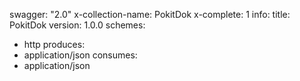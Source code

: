 swagger: "2.0"
x-collection-name: PokitDok
x-complete: 1
info:
  title: PokitDok
  version: 1.0.0
schemes:
- http
produces:
- application/json
consumes:
- application/json
